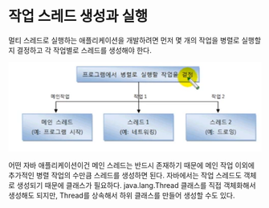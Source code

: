 # 작업 스레드 생성과 실행

멀티 스레드로 실행하는 애플리케이션을 개발하려면 먼저 몇 개의 작업을 
병렬로 실행할지 결정하고 각 작업별로 스레드를 생성해야 한다.

![img.png](img.png)


어떤 자바 애플리케이션이건 메인 스레드는 반드시 존재하기 때문에 메인 작업 이외에
추가적인 병렬 작업의 수만큼 스레드를 생성하면 된다. 자바에서는 작업 스레드도
객체로 생성되기 때문에 클래스가 필요하다. java.lang.Thread 클래스를
직접 객체화해서 생성해도 되지만, Thread를 상속해서 하위 클래스를 만들어 생성할
수도 있다.